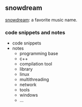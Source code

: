 ## snowdream

[snowdream](https://www.youtube.com/watch?v=P7oTkn-su0o): a favorite music name.

### code snippets and notes

- code snippets
- notes
  * programming base
  * c++ 
  * compilation tool
  * library
  * linux
  * multithreading
  * network
  * tools
  * windows
  * ...

